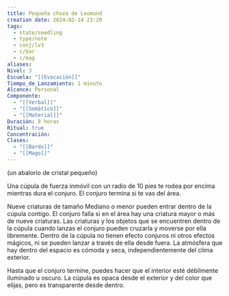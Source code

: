 ```yaml
---
title: Pequeña choza de Leomund
creation date: 2024-02-14 23:20
tags:
  - state/seedling
  - type/note
  - conj/lv3
  - c/bar
  - c/mag
aliases: 
Nivel: 3
Escuela: "[[Evocación]]"
Tiempo_de_Lanzamiento: 1 minuto
Alcance: Personal
Componente:
  - "[[Verbal]]"
  - "[[Somático]]"
  - "[[Material]]"
Duración: 8 horas
Ritual: true
Concentración: 
Clases:
  - "[[Bardo]]"
  - "[[Mago]]"
---
```

(un abalorio de cristal pequeño)

Una cúpula de fuerza inmóvil con un radio de 10 pies te rodea por encima mientras dura el conjuro. El conjuro termina si te vas del área.

Nueve criaturas de tamaño Mediano o menor pueden entrar dentro de la cúpula contigo. El conjuro falla si en el área hay una criatura mayor o más de nueve criaturas. Las criaturas y los objetos que se encuentren dentro de la cúpula cuando lanzas el conjuro pueden cruzarla y moverse por ella libremente. Dentro de la cúpula no tienen efecto conjuros ni otros efectos mágicos, ni se pueden lanzar a través de ella desde fuera. La atmósfera que hay dentro del espacio es cómoda y seca, independientemente del clima exterior.

Hasta que el conjuro termine, puedes hacer que el interior esté débilmente iluminado u oscuro. La cúpula es opaca desde el exterior y del color que elijas, pero es transparente desde dentro.

